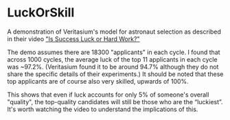 # LuckOrSkill
A demonstration of Veritasium's model for astronaut selection as described in their video ["Is Success Luck or Hard Work?"](https://youtu.be/3LopI4YeC4I?t=230)

The demo assumes there are 18300 "applicants" in each cycle. I found that across 1000 cycles, the average luck of the top 11 applicants in each cycle was ~97.2%. (Veritasium found it to be around 94.7% although they do not share the specific details of their experiments.) It should be noted that these top applicants are of course also very skilled, upwards of 100%.

This shows that even if luck accounts for only 5% of someone's overall "quality", the top-quality candidates will still be those who are the “luckiest”. It's worth watching the video to understand the implications of this.

